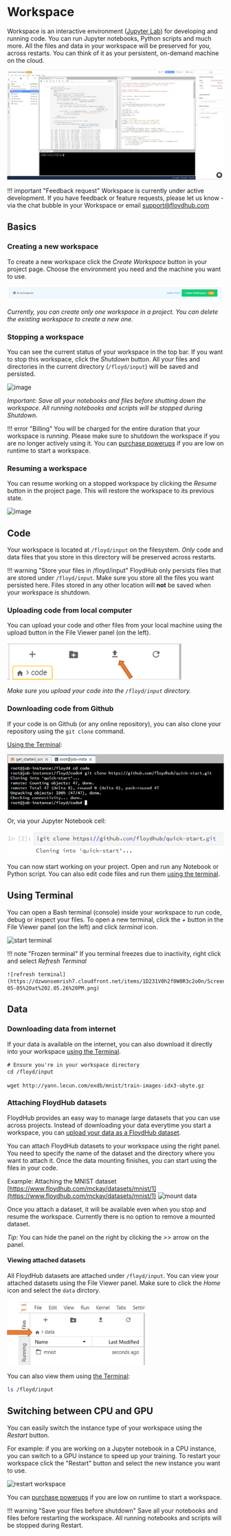 # Workspace

Workspace is an interactive environment ([Jupyter Lab](https://blog.jupyter.org/jupyterlab-is-ready-for-users-5a6f039b8906)) for developing and running code. You can run Jupyter notebooks, Python scripts and much more. All the files and data in your workspace will be preserved for you, across restarts. You can think of it as your persistent, on-demand machine on the cloud.

![Workspace UI](../img/workspace/workspace_ui.png)

!!! important "Feedback request"
    Workspace is currently under active development. If you have feedback or feature requests, please let us know - via the chat bubble in your Workspace or email [support@floydhub.com](mailto:support@floydhub.com)

## Basics

### Creating a new workspace

To create a new workspace click the *Create Workspace* button in your project page. Choose the environment you need and the machine you want to use.

![create workspace](../img/workspace/create_workspace.png)

*Currently, you can create only one workspace in a project. You can delete the existing workspace to create a new one.*

### Stopping a workspace

You can see the current status of your workspace in the top bar. If you want to stop this workspace, click the *Shutdown* button. All your files and directories in the current directory (`/floyd/input`) will be saved and persisted.

![image](https://dzwonsemrish7.cloudfront.net/items/0t36131c3j2d0s130W22/Image%202018-05-04%20at%203.04.20%20PM.png)

*Important: Save all your notebooks and files before shutting down the workspace. All running notebooks and scripts will be stopped during Shutdown.*

!!! error "Billing"
    You will be charged for the entire duration that your workspace is *running*. Please make sure to shutdown the workspace if you are no longer actively using it. You can [purchase powerups](https://www.floydhub.com/settings/powerups) if you are low on runtime to start a workspace.

### Resuming a workspace

You can resume working on a stopped workspace by clicking the *Resume* button in the project page. This will restore the workspace to its previous state.

![image](https://dzwonsemrish7.cloudfront.net/items/1S1A2j0W3z1E0t0A0E1F/%5Bb53674349b29b7d68696f30142a8345f%5D_Image+2018-05-04+at+3.09.45+PM.png)

## Code

Your workspace is located at `/floyd/input` on the filesystem. *Only* code and data files that you store in this directory will be preserved across restarts.

!!! warning "Store your files in /floyd/input"
    FloydHub only persists files that are stored under `/floyd/input`. Make sure you store all the files you want persisted here. Files stored in any other location will **not** be saved when your workspace is shutdown.

### Uploading code from local computer

You can upload your code and other files from your local machine using the upload button in the File Viewer panel (on the left).

![image](../img/workspace/upload_code.png)

*Make sure you upload your code into the `/floyd/input` directory.*

### Downloading code from Github

If your code is on Github (or any online repository), you can also clone your repository using the `git clone` command.

[Using the Terminal](#using-terminal):

![image](../img/workspace/git_clone_terminal.png)

Or, via your Jupyter Notebook cell:

![image](../img/workspace/git_clone.png)

You can now start working on your project. Open and run any Notebook or Python script. You can also edit code files and run them [using the terminal](#using-terminal).

## Using Terminal

You can open a Bash terminal (console) inside your workspace to run code, debug or inspect your files. To open a new terminal, click the *+* button in the File Viewer panel (on the left) and click *terminal* icon.

![start terminal](https://dzwonsemrish7.cloudfront.net/items/3Z3A1A392A0T1L0L0840/terminal_icon.png)

!!! note "Frozen terminal"
    If you terminal freezes due to inactivity, right click and select *Refresh Terminal*

    ![refresh terminal](https://dzwonsemrish7.cloudfront.net/items/1D231V0h2f0W0R3c2o0n/Screen%20Shot%202018-05-05%20at%202.05.26%20PM.png)

## Data

### Downloading data from internet

If your data is available on the internet, you can also download it directly into your workspace [using the Terminal](#using-terminal).

```
# Ensure you're in your workspace directory
cd /floyd/input

wget http://yann.lecun.com/exdb/mnist/train-images-idx3-ubyte.gz
```

### Attaching FloydHub datasets

FloydHub provides an easy way to manage large datasets that you can use across projects. Instead of downloading your data everytime you start a workspace, you can [upload your data as a FloydHub dataset](https://docs.floydhub.com/guides/create_and_upload_dataset/).

You can attach FloydHub datasets to your workspace using the right panel. You need to specify the name of the dataset and the directory where you want to attach it. Once the data mounting finishes, you can start using the files in your code.

Example: Attaching the MNIST dataset [https://www.floydhub.com/mckay/datasets/mnist/1](https://www.floydhub.com/mckay/datasets/mnist/1)
![mount data](https://dzwonsemrish7.cloudfront.net/items/1U0X1m400U0z2L3f002J/Screen%20Recording%202018-05-05%20at%2002.19%20PM.gif)

Once you attach a dataset, it will be available even when you stop and resume the workspace. Currently there is no option to remove a mounted dataset.

*Tip:* You can hide the panel on the right by clicking the *>>* arrow on the panel.

#### Viewing attached datasets

All FloydHub datasets are attached under `/floyd/input`. You can view your attached datasets using the File Viewer panel. Make sure to click the *Home* icon and select the `data` dirctory.

![View attached dataset](../img/workspace/view_attached_datasets.png)

You can also view them using [the Terminal](#using-terminal):

```bash
ls /floyd/input
```

## Switching between CPU and GPU

You can easily switch the instance type of your workspace using the *Restart* button.

For example: if you are working on a Jupyter notebook in a CPU instance, you can switch to a GPU instance to speed up your training. To restart your workspace click the "Restart" button and select the new instance you want to use.

![restart workspace](https://dzwonsemrish7.cloudfront.net/items/0U3Q1O2Q0A192x3H0P2q/Screen%20Recording%202018-05-04%20at%2003.40%20PM.gif)

You can [purchase powerups](https://www.floydhub.com/settings/powerups) if you are low on runtime to start a workspace.

!!! warning "Save your files before shutdown"
    Save all your notebooks and files before restarting the workspace. All running notebooks and scripts will be stopped during Restart.

